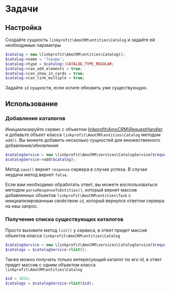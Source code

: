 # Задачи

## Настройка
Создайте сущность `linkprofit\AmoCRM\entities\Catalog` и задайте ей необходимые параметры

```php
$catalog = new \linkprofit\AmoCRM\entities\Catalog();
$catalog->name = 'Товары';
$catalog->type = $catalog::CATALOG_TYPE_REGULAR;
$catalog->can_add_elements = true;
$catalog->can_show_in_cards = true;
$catalog->can_link_multiple = true;
```

Задайте `id` сущности, если хотите обновить уже существующую.

## Использование

### Добавление каталогов
Инициализируйте сервис с объектом [linkprofit\AmoCRM\RequestHandler](/docs/request.md) и добавьте объект класса `linkprofit\AmoCRM\entities\Catalog` методом `add()`.
Вы можете добавить несколько сущностей для множественного добавления/обновления

```php
$catalogService = new \linkprofit\AmoCRM\services\CatalogService($request);
$catalogService->add($catalog);
```

Метод `save()` вернет `response` сервера в случае успеха. В случае неудачи метод вернет `false`.

Если вам необходимо обработать ответ, вы можете воспользоваться методом `parseResponseToEntities()`, который вернет массив добавленных объектов `linkprofit\AmoCRM\entities\Task` с инициализированным свойством `id`, который вернулся ответом сервера на наш запрос.

### Получение списка существующих каталогов
Просто вызовите метод `list()` у сервиса, в ответ придет массив объектов класса `linkprofit\AmoCRM\entities\Catalog`
```php
$catalogService = new \linkprofit\AmoCRM\services\CatalogService($request);
$catalogs = $catalogService->list();
```

Также можно получить только интересующий каталог по его id, в ответ придет массив с одним объектом класса `linkprofit\AmoCRM\entities\Catalog`
```php
$id = 1823;
$catalogs = $catalogService->list($id);
```
